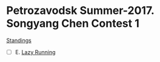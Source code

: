 # Petrozavodsk Summer-2017. Songyang Chen Contest 1

[Standings](http://opentrains.snarknews.info/~ejudge/sn_sh.cgi?data=result_team&sid=594ce7e0fe32c372&contest=001501)

- [ ] E. [Lazy Running](http://acm.hdu.edu.cn/showproblem.php?pid=6071)
